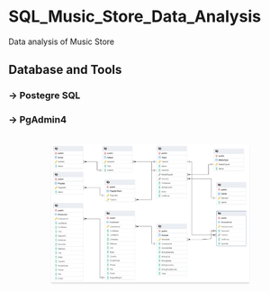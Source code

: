 # SQL_Music_Store_Data_Analysis

Data analysis of Music Store 

<h2>Database and Tools</h2>
<h3> -> Postegre SQL</h3>
<h3> -> PgAdmin4</h3>

<br/>
<div style="text-align: center;">
    <img src="https://github.com/Sumeettt27/SQL_Music_Store_Data_Analysis/blob/main/Music_Store_Database_Schema.png" alt="amy's store dashboard" style="max-width:70%;box-shadow:0 2.8px 2.2px rgba(0, 0, 0, 0.12)" />
</div>
<br/>
